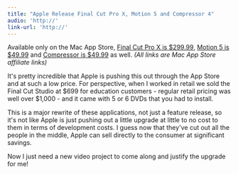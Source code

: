 ```yaml
---
title: "Apple Release Final Cut Pro X, Motion 5 and Compressor 4"
audio: 'http://'
link-url: 'http://'
---
```

<p>Available only on the Mac App Store, <a href="http://click.linksynergy.com/fs-bin/stat?id=6PFrOqNV4B8&offerid=146261&type=3&subid=0&tmpid=1826&RD_PARM1=http%253A%252F%252Fitunes.apple.com%252Fca%252Fapp%252Ffinal-cut-pro%252Fid424389933%253Fmt%253D12%2526uo%253D4%2526partnerId%253D30" target="itunes_store">Final Cut Pro X is $299.99</a>, <a href="http://click.linksynergy.com/fs-bin/stat?id=6PFrOqNV4B8&offerid=146261&type=3&subid=0&tmpid=1826&RD_PARM1=http%253A%252F%252Fitunes.apple.com%252Fca%252Fapp%252Fmotion%252Fid434290957%253Fmt%253D12%2526uo%253D4%2526partnerId%253D30" target="itunes_store">Motion 5 is $49.99</a> and <a href="http://click.linksynergy.com/fs-bin/stat?id=6PFrOqNV4B8&offerid=146261&type=3&subid=0&tmpid=1826&RD_PARM1=http%253A%252F%252Fitunes.apple.com%252Fca%252Fapp%252Fcompressor%252Fid424390742%253Fmt%253D12%2526uo%253D4%2526partnerId%253D30" target="itunes_store">Compressor is $49.99</a> as well. <em>(All links are Mac App Store affiliate links)</em></p>
<p>It's pretty incredible that Apple is pushing this out through the App Store and at such a low price. For perspective, when I worked in retail we sold the Final Cut Studio at $699 for education customers - regular retail pricing was well over $1,000 - and it came with 5 or 6 DVDs that you had to install.</p>
<p>This is a major rewrite of these applications, not just a feature release, so it's not like Apple is just pushing out a little upgrade at little to no cost to them in terms of development costs. I guess now that they've cut out all the people in the middle, Apple can sell directly to the consumer at significant savings.</p>
<p>Now I just need a new video project to come along and justify the upgrade for me!</p>
